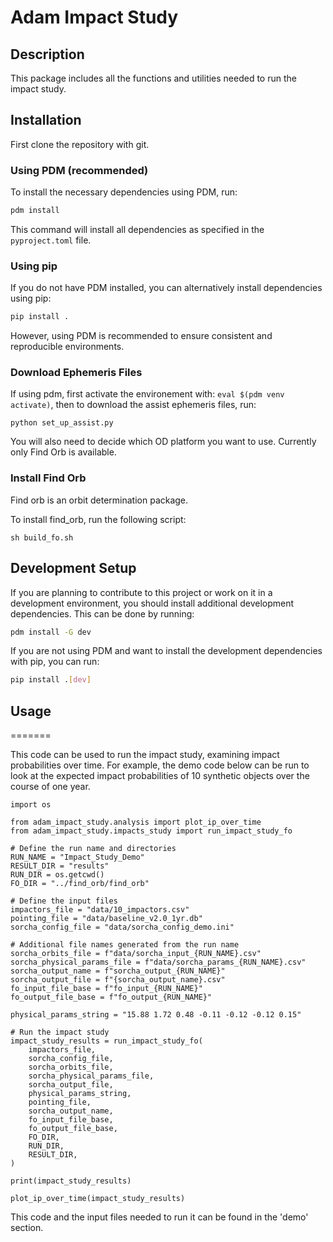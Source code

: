 # Adam Impact Study

## Description
This package includes all the functions and utilities needed to run the impact study.

## Installation
First clone the repository with git.
### Using PDM (recommended)
To install the necessary dependencies using PDM, run:

```bash
pdm install
```

This command will install all dependencies as specified in the `pyproject.toml` file.

### Using pip
If you do not have PDM installed, you can alternatively install dependencies using pip:

```bash
pip install .
```

However, using PDM is recommended to ensure consistent and reproducible environments.

### Download Ephemeris Files

If using pdm, first activate the environement with: `eval $(pdm venv activate)`, then to download the assist ephemeris files, run:

```
python set_up_assist.py
```

You will also need to decide which OD platform you want to use. Currently only Find Orb is available.

### Install Find Orb

Find orb is an orbit determination package.

To install find_orb, run the following script:

```
sh build_fo.sh
```

## Development Setup

If you are planning to contribute to this project or work on it in a development environment, you should install additional development dependencies. This can be done by running:

```bash
pdm install -G dev
```

If you are not using PDM and want to install the development dependencies with pip, you can run:

```bash
pip install .[dev]
```

## Usage
=======

This code can be used to run the impact study, examining impact probabilities over time. For example, the demo code below can be run to look at the expected impact probabilities of 10 synthetic objects over the course of one year.

```
import os

from adam_impact_study.analysis import plot_ip_over_time
from adam_impact_study.impacts_study import run_impact_study_fo

# Define the run name and directories
RUN_NAME = "Impact_Study_Demo"
RESULT_DIR = "results"
RUN_DIR = os.getcwd()
FO_DIR = "../find_orb/find_orb"

# Define the input files
impactors_file = "data/10_impactors.csv"
pointing_file = "data/baseline_v2.0_1yr.db"
sorcha_config_file = "data/sorcha_config_demo.ini"

# Additional file names generated from the run name
sorcha_orbits_file = f"data/sorcha_input_{RUN_NAME}.csv"
sorcha_physical_params_file = f"data/sorcha_params_{RUN_NAME}.csv"
sorcha_output_name = f"sorcha_output_{RUN_NAME}"
sorcha_output_file = f"{sorcha_output_name}.csv"
fo_input_file_base = f"fo_input_{RUN_NAME}"
fo_output_file_base = f"fo_output_{RUN_NAME}"

physical_params_string = "15.88 1.72 0.48 -0.11 -0.12 -0.12 0.15"

# Run the impact study
impact_study_results = run_impact_study_fo(
    impactors_file,
    sorcha_config_file,
    sorcha_orbits_file,
    sorcha_physical_params_file,
    sorcha_output_file,
    physical_params_string,
    pointing_file,
    sorcha_output_name,
    fo_input_file_base,
    fo_output_file_base,
    FO_DIR,
    RUN_DIR,
    RESULT_DIR,
)

print(impact_study_results)

plot_ip_over_time(impact_study_results)
```

This code and the input files needed to run it can be found in the 'demo' section.
